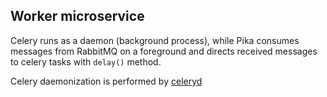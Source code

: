 ## Worker microservice

Celery runs as a daemon (background process), while Pika consumes messages from RabbitMQ on a foreground and directs received messages to celery tasks with `delay()` method.

 Celery daemonization is performed by [celeryd](https://docs.celeryq.dev/en/latest/userguide/daemonizing.html#init-script-celeryd)

